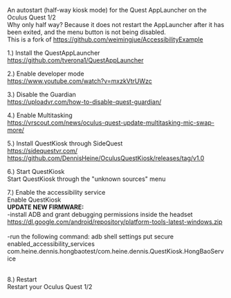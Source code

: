 An autostart (half-way kiosk mode) for the Quest AppLauncher on the Oculus Quest 1/2<br>
Why only half way? Because it does not restart the AppLauncher after it has been exited, and the menu button is not being disabled.<br>
This is a fork of https://github.com/weimingjue/AccessibilityExample<br>

1.) Install the QuestAppLauncher<br>
https://github.com/tverona1/QuestAppLauncher

2.) Enable developer mode<br>
https://www.youtube.com/watch?v=mxzkVtrUWzc

3.) Disable the Guardian<br>
https://uploadvr.com/how-to-disable-quest-guardian/

4.) Enable Multitasking<br>
https://vrscout.com/news/oculus-quest-update-multitasking-mic-swap-more/

5.) Install QuestKiosk through SideQuest<br>
https://sidequestvr.com/<br>
https://github.com/DennisHeine/OculusQuestKiosk/releases/tag/v1.0

6.) Start QuestKiosk <br>
Start QuestKiosk through the "unknown sources" menu

7.) Enable the accessibility service<br>
Enable QuestKiosk<br>
<b>UPDATE NEW FIRMWARE:</b> <br>
-install ADB and grant debugging permissions inside the headset<br>
https://dl.google.com/android/repository/platform-tools-latest-windows.zip<br>
<br>
-run the following command: adb shell settings put secure enabled_accessibility_services com.heine.dennis.hongbaotest/com.heine.dennis.QuestKiosk.HongBaoService<br>

<br>
8.) Restart<br>
Restart your Oculus Quest 1/2
